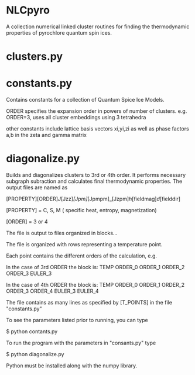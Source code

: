 NLCpyro
=======

A collection numerical linked cluster routines for finding the thermodynamic properties of pyrochlore quantum spin ices.

clusters.py
===========




constants.py
============
Contains constants for a collection of Quantum Spice Ice Models.

ORDER specifies the expansion order in powers of number of clusters.
e.g. ORDER=3, uses all cluster embeddings using 3 tetrahedra

other constants include lattice basis vectors xi,yi,zi as well as
phase factors a,b in the zeta and gamma matrix




diagonalize.py
==============
Builds and diagonalizes clusters to 3rd or 4th order. It performs necessary
subgraph subraction and calculates final thermodynamic properties.
The output files are named as

[PROPERTY][ORDER]_J_[Jzz]_[Jpm]_[Jpmpm]_[Jzpm]_h_[fieldmag]_d_[fielddir]

[PROPERTY] = C, S, M ( specific heat, entropy, magnetization)

[ORDER] = 3 or 4

The file is output to files organized in blocks...

The file is organized with rows representing a temperature point.

Each point contains the different orders of the calculation, e.g.

In the case of 3rd ORDER the block is:
TEMP ORDER_0 ORDER_1 ORDER_2 ORDER_3 EULER_3

In the case of 4th ORDER the block is:
TEMP ORDER_0 ORDER_1 ORDER_2 ORDER_3 ORDER_4 EULER_3 EULER_4

The file contains as many lines as specified by [T_POINTS] in the file
"constants.py"

To see the parameters listed prior to running, you can type

$ python contants.py

To run the program with the parameters in "consants.py" type

$ python diagonalize.py

Python must be installed along with the numpy library.
